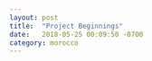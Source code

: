 ```yaml
---
layout: post
title:  "Project Beginnings"
date:   2018-05-25 00:09:50 -0700
category: morocco
---
```


